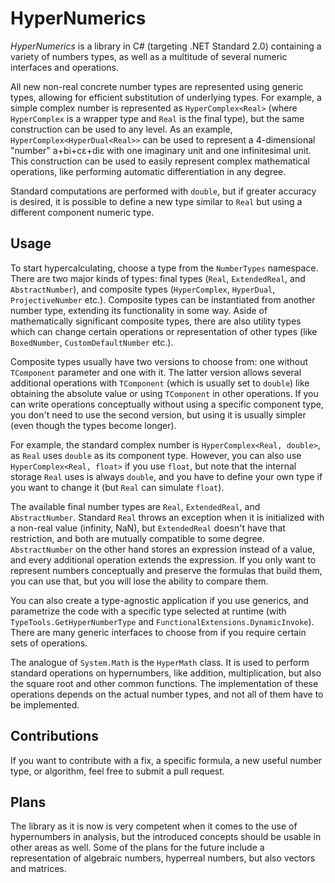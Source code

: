 HyperNumerics
==========

_HyperNumerics_ is a library in C# (targeting .NET Standard 2.0) containing a variety of numbers types, as well as a multitude of several numeric interfaces and operations.

All new non-real concrete number types are represented using generic types, allowing for efficient substitution of underlying types. For example, a simple complex number is represented as `HyperComplex<Real>` (where `HyperComplex` is a wrapper type and `Real` is the final type), but the same construction can be used to any level. As an example, `HyperComplex<HyperDual<Real>>` can be used to represent a 4-dimensional "number" a+bi+cε+diε with one imaginary unit and one infinitesimal unit. This construction can be used to easily represent complex mathematical operations, like performing automatic differentiation in any degree.

Standard computations are performed with `double`, but if greater accuracy is desired, it is possible to define a new type similar to `Real` but using a different component numeric type.

## Usage
To start hypercalculating, choose a type from the `NumberTypes` namespace. There are two major kinds of types: final types (`Real`, `ExtendedReal`, and `AbstractNumber`), and composite types (`HyperComplex`, `HyperDual`, `ProjectiveNumber` etc.). Composite types can be instantiated from another number type, extending its functionality in some way. Aside of mathematically significant composite types, there are also utility types which can change certain operations or representation of other types (like `BoxedNumber`, `CustomDefaultNumber` etc.).

Composite types usually have two versions to choose from: one without `TComponent` parameter and one with it. The latter version allows several additional operations with `TComponent` (which is usually set to `double`) like obtaining the absolute value or using `TComponent` in other operations. If you can write operations conceptually without using a specific component type, you don't need to use the second version, but using it is usually simpler (even though the types become longer).

For example, the standard complex number is `HyperComplex<Real, double>`, as `Real` uses `double` as its component type. However, you can also use `HyperComplex<Real, float>` if you use `float`, but note that the internal storage `Real` uses is always `double`, and you have to define your own type if you want to change it (but `Real` can simulate `float`). 

The available final number types are `Real`, `ExtendedReal`, and `AbstractNumber`. Standard `Real` throws an exception when it is initialized with a non-real value (infinity, NaN), but `ExtendedReal` doesn't have that restriction, and both are mutually compatible to some degree. `AbstractNumber` on the other hand stores an expression instead of a value, and every additional operation extends the expression. If you only want to represent numbers conceptually and preserve the formulas that build them, you can use that, but you will lose the ability to compare them.

You can also create a type-agnostic application if you use generics, and parametrize the code with a specific type selected at runtime (with `TypeTools.GetHyperNumberType` and `FunctionalExtensions.DynamicInvoke`). There are many generic interfaces to choose from if you require certain sets of operations.

The analogue of `System.Math` is the `HyperMath` class. It is used to perform standard operations on hypernumbers, like addition, multiplication, but also the square root and other common functions. The implementation of these operations depends on the actual number types, and not all of them have to be implemented.

## Contributions
If you want to contribute with a fix, a specific formula, a new useful number type, or algorithm, feel free to submit a pull request.

## Plans
The library as it is now is very competent when it comes to the use of hypernumbers in analysis, but the introduced concepts should be usable in other areas as well. Some of the plans for the future include a representation of algebraic numbers, hyperreal numbers, but also vectors and matrices. 
